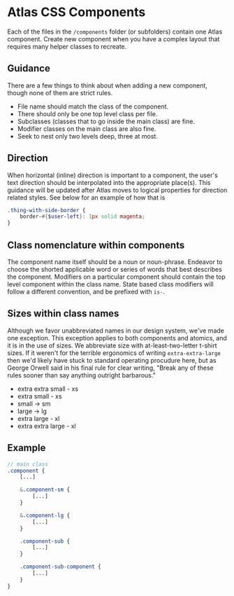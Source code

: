 # Atlas CSS Components

Each of the files in the `/components` folder (or subfolders) contain one Atlas component. Create new component when you have a complex layout that requires many helper classes to recreate.

## Guidance

There are a few things to think about when adding a new component, though none of them are strict rules.

- File name should match the class of the component.
- There should only be one top level class per file.
- Subclasses (classes that to go inside the main class) are fine.
- Modifier classes on the main class are also fine.
- Seek to nest only two levels deep, three at most.

## Direction

When horizontal (inline) direction is important to a component, the user's text direction should be interpolated into the appropriate place(s). This guidance will be updated after Atlas moves to logical properties for direction related styles. See below for an example of how that is

```scss
.thing-with-side-border {
	border-#{$user-left}: 1px solid magenta;
}
```

## Class nomenclature within components

The component name itself should be a noun or noun-phrase. Endeavor to choose the shorted applicable word or series of words that best describes the component. Modifiers on a particular component should contain the top level component within the class name. State based class modifiers will follow a different convention, and be prefixed with `is-`.

## Sizes within class names

Although we favor unabbreviated names in our design system, we've made one exception. This exception applies to both components and atomics, and it is in the use of sizes. We abbreviate size with at-least-two-letter t-shirt sizes. If it weren't for the terrible ergonomics of writing `extra-extra-large` then we'd likely have stuck to standard operating procudure here, but as George Orwell said in his final rule for clear writing, "Break any of these rules sooner than say anything outright barbarous."

- extra extra small - xs
- extra small - xs
- small -> sm
- large -> lg
- extra large - xl
- extra extra large - xl

## Example

```scss
// main class
.component {
	[...]

	&.component-sm {
		[...]
	}

	&.component-lg {
		[...]
	}

	.component-sub {
		[...]
	}

	.component-sub-component {
		[...]
	}
}
```
